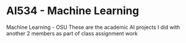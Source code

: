 # AI534 - Machine Learning
Machine Learning - OSU
These are the academic AI projects I did with another 2 members as part of class assignment work

